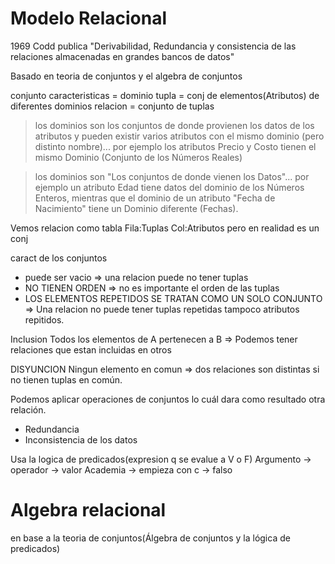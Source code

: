 # Modelo Relacional

1969 Codd publica "Derivabilidad, Redundancia y consistencia de las relaciones almacenadas en grandes bancos de datos"

Basado en teoria de conjuntos y el algebra de conjuntos

conjunto caracteristicas = dominio
tupla = conj de elementos(Atributos) de diferentes dominios
relacion = conjunto de tuplas

> los dominios son los conjuntos de donde provienen los datos de los atributos y pueden existir varios atributos con el mismo dominio (pero distinto nombre)... por ejemplo los atributos Precio y Costo tienen el mismo Dominio (Conjunto de los Números Reales)

> los dominios son "Los conjuntos de donde vienen los Datos"... por ejemplo un atributo Edad tiene datos del dominio de los Números Enteros, mientras que el dominio de un atributo "Fecha de Nacimiento" tiene un Dominio diferente (Fechas).

Vemos relacion como tabla Fila:Tuplas Col:Atributos pero en realidad es un conj

caract de los conjuntos
- puede ser vacio => una relacion puede no tener tuplas
- NO TIENEN ORDEN => no es importante el orden de las tuplas
- LOS ELEMENTOS REPETIDOS SE TRATAN COMO UN SOLO CONJUNTO => Una relacion no puede tener tuplas repetidas tampoco atributos repitidos.


Inclusion
Todos los elementos de A pertenecen a B => Podemos tener relaciones que estan incluidas en otros

DISYUNCION
Ningun elemento en comun => dos relaciones son distintas si no tienen tuplas en común.

Podemos aplicar operaciones de conjuntos lo cuál dara como resultado otra relación.

- Redundancia
- Inconsistencia de los datos

Usa la logica de predicados(expresion q se evalue a V o F)
 Argumento -> operador -> valor
 Academia  -> empieza con c -> falso

# Algebra relacional 
en base a la teoria de conjuntos(Álgebra de conjuntos y la lógica de predicados)
